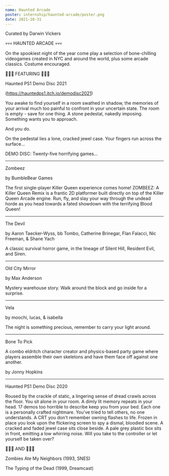 ```yaml
---
name: Haunted Arcade
poster: internship/haunted-arcade/poster.png
date: 2021-10-31
---
```


Curated by Darwin Vickers

💀💀💀 HAUNTED ARCADE 💀💀💀

On the spookiest night of the year come play a selection of bone-chilling videogames created in NYC and around the world, plus some arcade classics. Costume encouraged.

🎃🎃🎃 FEATURING 🎃🎃🎃

Haunted PS1 Demo Disc 2021

(https://hauntedps1.itch.io/demodisc2021)

You awake to find yourself in a room swathed in shadow, the memories of your arrival much too painful to confront in your uncertain state. The room is empty - save for one thing. A stone pedestal, nakedly imposing. Something wants you to approach.

And you do.

On the pedestal lies a lone, cracked jewel case. Your fingers run across the surface…

DEMO DISC: Twenty-five horrifying games...

-----------------------------

Zombeez

by BumbleBear Games

The first single-player Killer Queen experience comes home! ZOMBEEZ: A Killer Queen Remix is a frantic 2D platformer built directly on top of the Killer Queen Arcade engine. Run, fly, and slay your way through the undead horde as you head towards a fated showdown with the terrifying Blood Queen!

-----------------------------

The Devil

by Aaron Taecker-Wyss, bb Tombo, Catherine Brinegar, Flan Falacci, Nic Freeman, & Shane Yach

A classic survival horror game, in the lineage of Silent Hill, Resident Evil, and Siren.

-----------------------------

Old City Mirror

by Max Anderson

Mystery warehouse story. Walk around the block and go inside for a surprise.

-----------------------------

Vela

by moochi, lucas, & isabella

The night is something precious, remember to carry your light around.

-----------------------------

Bone To Pick

A combo eldritch character creator and physics-based party game where players assemble their own skeletons and have them face off against one another.

by Jonny Hopkins

-----------------------------

Haunted PS1 Demo Disc 2020

Roused by the crackle of static, a lingering sense of dread crawls across the floor. You sit alone in your room. A dimly lit memory repeats in your head. 17 demos too horrible to describe keep you from your bed. Each one is a personally crafted nightmare. You've tried to tell others, no one understands. A CRT you don't remember owning flashes to life. Frozen in place you look upon the flickering screen to spy a dismal, bloodied scene. A cracked and faded jewel case sits close beside. A pale grey plastic box sits in front, emitting a low whirring noise. Will you take to the controller or let yourself be taken over?

👻👻👻 AND 👻👻👻

Zombies Ate My Neighbors (1993, SNES)

The Typing of the Dead (1999, Dreamcast)